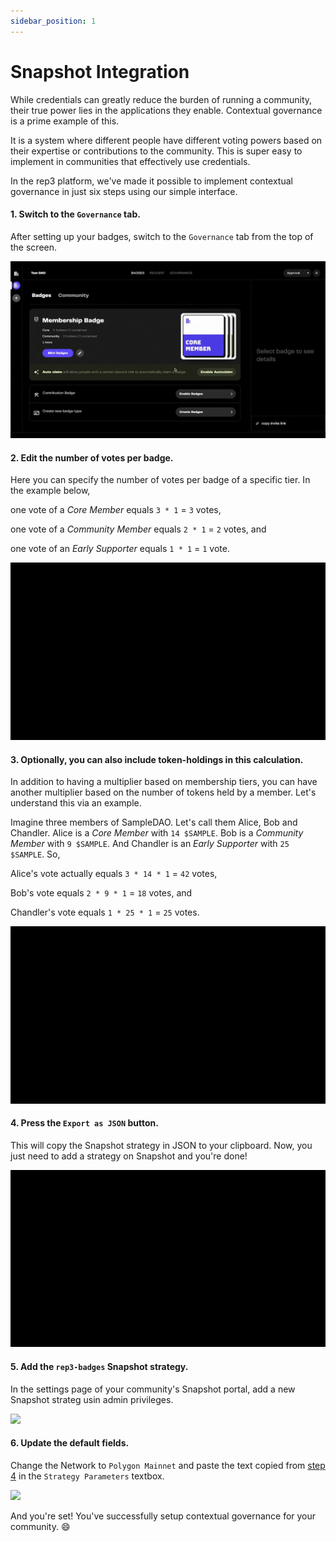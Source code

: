 ```yaml
---
sidebar_position: 1
---
```


# Snapshot Integration

While credentials can greatly reduce the burden of running a community, their true power lies in the applications they enable. Contextual governance is a prime example of this.

It is a system where different people have different voting powers based on their expertise or contributions to the community. This is super easy to implement in communities that effectively use credentials.

In the rep3 platform, we've made it possible to implement contextual governance in just six steps using our simple interface.

#### 1. Switch to the `Governance` tab.
After setting up your badges, switch to the `Governance` tab from the top of the screen.

![](../img/16.gif) 

#### 2. Edit the number of votes per badge.
Here you can specify the number of votes per badge of a specific tier. In the example below,

one vote of a *Core Member* equals `3 * 1`  = `3` votes,

one vote of a *Community Member* equals `2 * 1` = `2` votes, and 

one vote of an *Early Supporter* equals `1 * 1` = `1` vote.

![](../img/17.gif)

#### 3. Optionally, you can also include token-holdings in this calculation.

In addition to having a multiplier based on membership tiers, you can have another multiplier based on the number of tokens held by a member. Let's understand this via an example.

Imagine three members of SampleDAO. Let's call them Alice, Bob and Chandler. Alice is a *Core Member* with `14 $SAMPLE`. Bob is a *Community Member* with `9 $SAMPLE`. And Chandler is an *Early Supporter* with `25 $SAMPLE`. So, 

Alice's vote actually equals `3 * 14 * 1` = `42` votes, 

Bob's vote equals `2 * 9 * 1` = `18` votes, and 

Chandler's vote equals `1 * 25 * 1` = `25` votes.

![](../img/18.gif)

#### 4. Press the `Export as JSON` button.
This will copy the Snapshot strategy in JSON to your clipboard. Now, you just need to add a strategy on Snapshot and you're done!

![](../img/19.gif)

#### 5. Add the `rep3-badges` Snapshot strategy.
In the settings page of your community's Snapshot portal, add a new Snapshot strateg usin admin privileges.

![](../img/20.gif)

#### 6. Update the default fields.
Change the Network to `Polygon Mainnet` and paste the text copied from [step 4](https://docs.rep3.gg/discord-bot/snapshot-integration#4-press-the-export-as-json-button) in the `Strategy Parameters` textbox.

![](../img/21.gif)

And you're set! You've successfully setup contextual governance for your community. 😄
